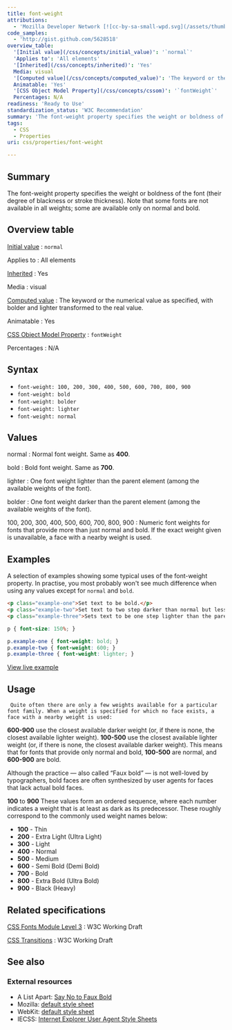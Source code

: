 ```yaml
---
title: font-weight
attributions:
  - 'Mozilla Developer Network [![cc-by-sa-small-wpd.svg](/assets/thumb/8/8c/cc-by-sa-small-wpd.svg/120px-cc-by-sa-small-wpd.svg.png)](http://creativecommons.org/licenses/by-sa/3.0/us/): [Article](https://developer.mozilla.org/en-US/docs/CSS/font-weight)'
code_samples:
  - 'http://gist.github.com/5628518'
overview_table:
  '[Initial value](/css/concepts/initial_value)': '`normal`'
  'Applies to': 'All elements'
  '[Inherited](/css/concepts/inherited)': 'Yes'
  Media: visual
  '[Computed value](/css/concepts/computed_value)': 'The keyword or the numerical value as specified, with bolder and lighter transformed to the real value.'
  Animatable: 'Yes'
  '[CSS Object Model Property](/css/concepts/cssom)': '`fontWeight`'
  Percentages: N/A
readiness: 'Ready to Use'
standardization_status: 'W3C Recommendation'
summary: 'The font-weight property specifies the weight or boldness of the font (their degree of blackness or stroke thickness). Note that some fonts are not available in all weights; some are available only on normal and bold.'
tags:
  - CSS
  - Properties
uri: css/properties/font-weight

---
```

## Summary

The font-weight property specifies the weight or boldness of the font (their degree of blackness or stroke thickness). Note that some fonts are not available in all weights; some are available only on normal and bold.

## Overview table

[Initial value](/css/concepts/initial_value)
:   `normal`

Applies to
:   All elements

[Inherited](/css/concepts/inherited)
:   Yes

Media
:   visual

[Computed value](/css/concepts/computed_value)
:   The keyword or the numerical value as specified, with bolder and lighter transformed to the real value.

Animatable
:   Yes

[CSS Object Model Property](/css/concepts/cssom)
:   `fontWeight`

Percentages
:   N/A

## Syntax

-   `font-weight: 100, 200, 300, 400, 500, 600, 700, 800, 900`
-   `font-weight: bold`
-   `font-weight: bolder`
-   `font-weight: lighter`
-   `font-weight: normal`

## Values

normal
:   Normal font weight. Same as **400**.

bold
:   Bold font weight. Same as **700**.

lighter
:   One font weight lighter than the parent element (among the available weights of the font).

bolder
:   One font weight darker than the parent element (among the available weights of the font).

100, 200, 300, 400, 500, 600, 700, 800, 900
:   Numeric font weights for fonts that provide more than just normal and bold. If the exact weight given is unavailable, a face with a nearby weight is used.

## Examples

A selection of examples showing some typical uses of the font-weight property. In practise, you most probably won't see much difference when using any values except for `normal` and `bold`.

``` html
<p class="example-one">Set text to be bold.</p>
<p class="example-two">Set text to two step darker than normal but less than a standard bold.</p>
<p class="example-three">Sets text to be one step lighter than the parent.</p>
```

``` css
p { font-size: 150%; }

p.example-one { font-weight: bold; }
p.example-two { font-weight: 600; }
p.example-three { font-weight: lighter; }
```

[View live example](http://code.webplatform.org/gist/5628518)

## Usage

     Quite often there are only a few weights available for a particular font family. When a weight is specified for which no face exists, a face with a nearby weight is used:

**600-900** use the closest available darker weight (or, if there is none, the closest available lighter weight).
**100-500** use the closest available lighter weight (or, if there is none, the closest available darker weight).
 This means that for fonts that provide only normal and bold, **100-500** are normal, and **600-900** are bold.

Although the practice — also called “Faux bold” — is not well-loved by typographers, bold faces are often synthesized by user agents for faces that lack actual bold faces.

**100** to **900**
 These values form an ordered sequence, where each number indicates a weight that is at least as dark as its predecessor. These roughly correspond to the commonly used weight names below:

-   **100** - Thin
-   **200** - Extra Light (Ultra Light)
-   **300** - Light
-   **400** - Normal
-   **500** - Medium
-   **600** - Semi Bold (Demi Bold)
-   **700** - Bold
-   **800** - Extra Bold (Ultra Bold)
-   **900** - Black (Heavy)

## Related specifications

[CSS Fonts Module Level 3](http://www.w3.org/TR/css3-fonts/#font-weight-prop)
:   W3C Working Draft

[CSS Transitions](http://www.w3.org/TR/css3-transitions/#animatable-css)
:   W3C Working Draft

## See also

### External resources

-   A List Apart: [Say No to Faux Bold](http://alistapart.com/article/say-no-to-faux-bold)
-   Mozilla: [default style sheet](http://mxr.mozilla.org/mozilla/source/layout/style/html.css)
-   WebKit: [default style sheet](http://trac.webkit.org/browser/trunk/Source/WebCore/css/html.css)
-   IECSS: [Internet Explorer User Agent Style Sheets](http://www.iecss.com/)
